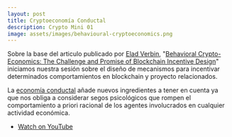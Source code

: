 ```yaml
---
layout: post
title: Cryptoeconomía Conductal
description: Crypto Mini 01
image: assets/images/behavioural-cryptoeconomics.png
---
```


Sobre la base del articulo publicado por [Elad Verbin](https://medium.com/@elad.verbin), "[Behavioral Crypto-Economics: The Challenge and Promise of Blockchain Incentive Design](https://medium.com/berlin-innovation-ventures/behavioral-crypto-economics-6d8befbf2175)" iniciamos nuestra sesión sobre el diseño de mecanismos para incentivar determinados comportamientos en blockchain y proyecto relacionados.

La [economía conductal](https://es.wikipedia.org/wiki/Econom%C3%ADa_conductual) añade nuevos ingredientes a tener en cuenta ya que nos obliga a considerar segos psicológicos que rompen el comportamiento a priori racional de los agentes involucrados en cualquier actividad económica.

<!-- <div class="box alt">
  <div class="videowrapper">
    <iframe width="560" height="315" src="https://www.youtube-nocookie.com/embed/IGEf94V2vdk?rel=0" frameborder="0" allow="autoplay; encrypted-media" allowfullscreen></iframe>
  </div>
</div> -->

<ul class="actions vertical">
  <li><a href="https://youtu.be/IGEf94V2vdk" class="button fit icon fa-youtube">Watch on YouTube</a></li>
</ul>
